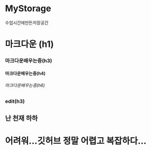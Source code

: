 # MyStorage
수업시간에만든저장공간

# 마크다운 (h1)
### 마크다운배우는중(h3)
#### 마크다운배우는중(h4)
###### 마크다운배우는중(h6)

### edit(h3)

## 난 천재 하하
# 어려워...깃허브 정말 어렵고 복잡하다...